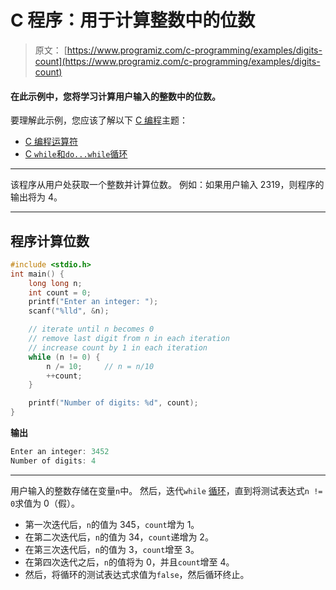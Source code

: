 # C 程序：用于计算整数中的位数

> 原文： [https://www.programiz.com/c-programming/examples/digits-count](https://www.programiz.com/c-programming/examples/digits-count)

#### 在此示例中，您将学习计算用户输入的整数中的位数。

要理解此示例，您应该了解以下 [C 编程](/c-programming "C tutorial")主题：

*   [C 编程运算符](/c-programming/c-operators)
*   [C `while`和`do...while`循环](/c-programming/c-do-while-loops)

* * *

该程序从用户处获取一个整数并计算位数。 例如：如果用户输入 2319，则程序的输出将为 4。

* * *

## 程序计算位数

```c
#include <stdio.h>
int main() {
    long long n;
    int count = 0;
    printf("Enter an integer: ");
    scanf("%lld", &n);

    // iterate until n becomes 0
    // remove last digit from n in each iteration
    // increase count by 1 in each iteration
    while (n != 0) {
        n /= 10;     // n = n/10
        ++count;
    }

    printf("Number of digits: %d", count);
} 
```

**输出**

```c
Enter an integer: 3452
Number of digits: 4 
```

* * *

用户输入的整数存储在变量`n`中。 然后，迭代`while` [循环](https://www.programiz.com/c-programming/c-do-while-loops)，直到将测试表达式`n != 0`求值为 0（假）。

*   第一次迭代后，`n`的值为 345，`count`增为 1。
*   在第二次迭代后，`n`的值为 34，`count`递增为 2。
*   在第三次迭代后，`n`的值为 3，`count`增至 3。
*   在第四次迭代之后，`n`的值将为 0，并且`count`增至 4。
*   然后，将循环的测试表达式求值为`false`，然后循环终止。